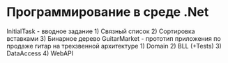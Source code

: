 ﻿# Программирование в среде .Net
 InitialTask - вводное задание
    1) Связный список
    2) Сортировка вставками
    3) Бинарное дерево
 GuitarMarket - прототип приложения по продаже гитар на трехзвенной архитектуре
    1) Domain
    2) BLL (+Tests)
    3) DataAccess
    4) WebAPI
